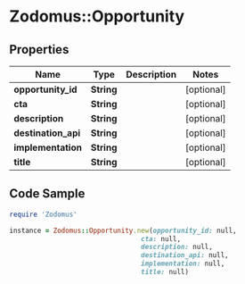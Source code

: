 # Zodomus::Opportunity

## Properties

Name | Type | Description | Notes
------------ | ------------- | ------------- | -------------
**opportunity_id** | **String** |  | [optional] 
**cta** | **String** |  | [optional] 
**description** | **String** |  | [optional] 
**destination_api** | **String** |  | [optional] 
**implementation** | **String** |  | [optional] 
**title** | **String** |  | [optional] 

## Code Sample

```ruby
require 'Zodomus'

instance = Zodomus::Opportunity.new(opportunity_id: null,
                                 cta: null,
                                 description: null,
                                 destination_api: null,
                                 implementation: null,
                                 title: null)
```


